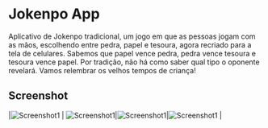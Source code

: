 # Jokenpo App

Aplicativo de Jokenpo tradicional, um jogo em que as pessoas jogam com as mãos, escolhendo entre pedra, 
papel e tesoura, agora recriado para a tela de celulares.
Sabemos que papel vence pedra, pedra vence tesoura e tesoura vence papel. Por tradição, não 
há como saber qual tipo o oponente revelará.
Vamos relembrar os velhos tempos de criança!

## Screenshot
|![Screenshot1](screenshots/jokenpo1.jpeg) | ![Screenshot1](screenshots/jokenpo2.jpeg)|![Screenshot1](screenshots/jokenpo3.jpeg)|![Screenshot1](screenshots/jokenpo4.jpeg) |
<br>
